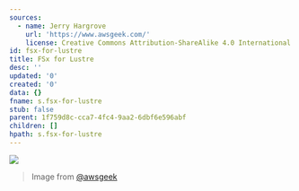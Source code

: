 ```yaml
---
sources:
  - name: Jerry Hargrove
    url: 'https://www.awsgeek.com/'
    license: Creative Commons Attribution-ShareAlike 4.0 International License
id: fsx-for-lustre
title: FSx for Lustre
desc: ''
updated: '0'
created: '0'
data: {}
fname: s.fsx-for-lustre
stub: false
parent: 1f759d8c-cca7-4fc4-9aa2-6dbf6e596abf
children: []
hpath: s.fsx-for-lustre
---
```

![](/assets/images/Amazon-FSx-for-Lustre_en.jpg)

> Image from [@awsgeek](https://www.awsgeek.com/Amazon-FSx-for-Lustre/)
